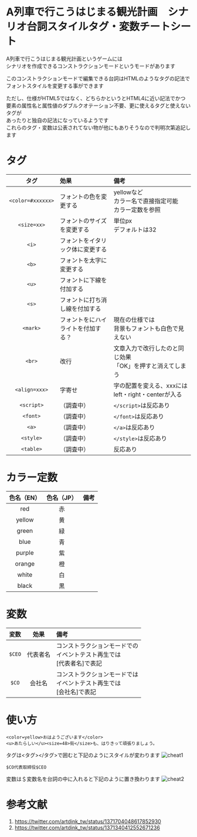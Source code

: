 # A列車で行こうはじまる観光計画　シナリオ台詞スタイルタグ・変数チートシート

A列車で行こうはじまる観光計画というゲームには<br>
シナリオを作成できるコンストラクションモードというモードがあります

このコンストラクションモードで編集できる台詞はHTMLのようなタグの記法で<br>
フォントスタイルを変更する事ができます

ただし、仕様がHTML5ではなく、どちらかというとHTML4に近い記法でかつ<br>
要素の属性名と属性値のダブルクオテーション不要、更に使えるタグと使えないタグが<br>
あったりと独自の記法になっているようです<br>
これらのタグ・変数は公表されてない物が他にもありそうなので判明次第追記します
# タグ
| タグ | 効果 | 備考 |
|:-:|:-|:-|
|```<color=#xxxxxx>```  | フォントの色を変更する  | yellowなど<br>カラー名で直接指定可能<br>カラー定数を参照  |
| ```<size=xx>```   | フォントのサイズを変更する  | 単位px<br>デフォルトは32  |
|```<i>```   |  フォントをイタリック体に変更する |   |
|```<b>```   |  フォントを太字に変更する |   |
|```<u>```   |  フォントに下線を付加する |   |
|```<s>```   |  フォントに打ち消し線を付加する |   |
|```<mark>```   |  フォントをにハイライトを付加する？ | 現在の仕様では<br>背景もフォントも白色で見えない  |
|```<br>```   |  改行 | 文章入力で改行したのと同じ効果<br>「OK」を押すと消えてしまう  |
|```<align=xxx>```| 字寄せ | 字の配置を変える、xxxにはleft・right・centerが入る |
|```<script>```|（調査中）|```</script>```は反応あり|
|```<font>```|（調査中）|```</font>```は反応あり|
|```<a>```|（調査中）|```</a>```は反応あり|
|```<style>```|（調査中）|```</style>```は反応あり|
|```<table>```|（調査中）|反応あり|



# カラー定数
| 色名（EN） | 色名（JP） | 備考 |
|:-:|:-:|:-|
| red  | 赤  |   |
| yellow  | 黄  |   |
| green  | 緑  |   |
| blue  | 青  |   |
| purple  | 紫  |   |
| orange  | 橙  |   |
| white  | 白  |   |
| black| 黒  |   |


# 変数
| 変数 | 効果 | 備考 |
|:-:|:-:|:-|
| ```$CEO```  | 代表者名  | コンストラクションモードでの<br>イベントテスト再生では<br>[代表者名]で表記  |
|  ```$CO``` | 会社名 | コンストラクションモードでは<br>イベントテスト再生では<br>[会社名]で表記  |

# 使い方
```
<color=yellow>おはようございます</color>
<u>あたらしい</u><size=48>街</size>も、はりきって頑張りましょう。
```
タグは<タグ></タグ>で囲むと下記のようにスタイルが変わります
![cheat1](https://user-images.githubusercontent.com/31530633/117321496-23aa7d00-aec8-11eb-807e-7ce5f39c6b0a.png)

```
$CO代表取締役$CEO
```
変数は＄変数名を台詞の中に入れると下記のように置き換わります
![cheat2](https://user-images.githubusercontent.com/31530633/117321525-29a05e00-aec8-11eb-8623-27dd6dde39bf.png)

# 参考文献
1. https://twitter.com/artdink_tw/status/1371704048617852930
2. https://twitter.com/artdink_tw/status/1371340412552671236

